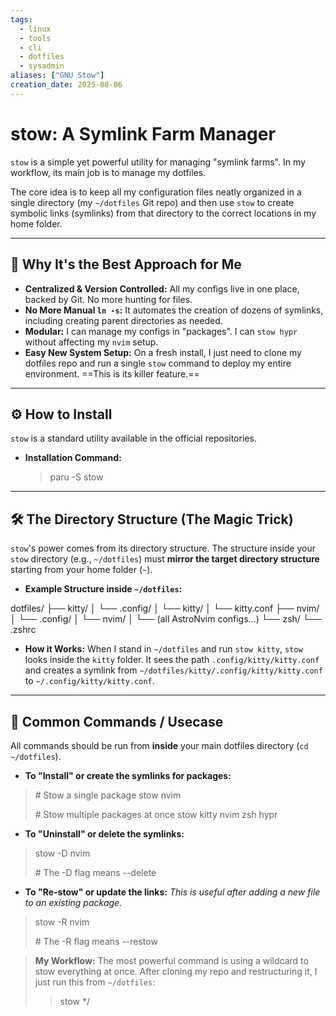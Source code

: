 ```yaml
---
tags:
  - linux
  - tools
  - cli
  - dotfiles
  - sysadmin
aliases: ["GNU Stow"]
creation_date: 2025-08-06
---
```


# stow: A Symlink Farm Manager

`stow` is a simple yet powerful utility for managing "symlink farms". In my workflow, its main job is to manage my dotfiles.

The core idea is to keep all my configuration files neatly organized in a single directory (my `~/dotfiles` Git repo) and then use `stow` to create symbolic links (symlinks) from that directory to the correct locations in my home folder.

---
## 🤔 Why It's the Best Approach for Me
- **Centralized & Version Controlled:** All my configs live in one place, backed by Git. No more hunting for files.
- **No More Manual `ln -s`:** It automates the creation of dozens of symlinks, including creating parent directories as needed.
- **Modular:** I can manage my configs in "packages". I can `stow hypr` without affecting my `nvim` setup.
- **Easy New System Setup:** On a fresh install, I just need to clone my dotfiles repo and run a single `stow` command to deploy my entire environment. ==This is its killer feature.==

---
## ⚙️ How to Install
`stow` is a standard utility available in the official repositories.

- **Installation Command:**
  > paru -S stow

---
## 🛠️ The Directory Structure (The Magic Trick)
`stow`'s power comes from its directory structure. The structure inside your `stow` directory (e.g., `~/dotfiles`) must **mirror the target directory structure** starting from your home folder (`~`).

- **Example Structure inside `~/dotfiles`:**

dotfiles/
├── kitty/
│   └── .config/
│       └── kitty/
│           └── kitty.conf
├── nvim/
│   └── .config/
│       └── nvim/
│           └── (all AstroNvim configs...)
└── zsh/
└── .zshrc

- **How it Works:** When I stand in `~/dotfiles` and run `stow kitty`, `stow` looks inside the `kitty` folder. It sees the path `.config/kitty/kitty.conf` and creates a symlink from `~/dotfiles/kitty/.config/kitty/kitty.conf` to `~/.config/kitty/kitty.conf`.

---
## 🚀 Common Commands / Usecase
All commands should be run from **inside** your main dotfiles directory (`cd ~/dotfiles`).

- **To "Install" or create the symlinks for packages:**
> \# Stow a single package
> stow nvim
>
> \# Stow multiple packages at once
> stow kitty nvim zsh hypr

- **To "Uninstall" or delete the symlinks:**
> stow -D nvim
>
> \# The -D flag means --delete

- **To "Re-stow" or update the links:**
*This is useful after adding a new file to an existing package.*
> stow -R nvim
>
> \# The -R flag means --restow

> **My Workflow:** The most powerful command is using a wildcard to stow everything at once. After cloning my repo and restructuring it, I just run this from `~/dotfiles`:
> > stow */
